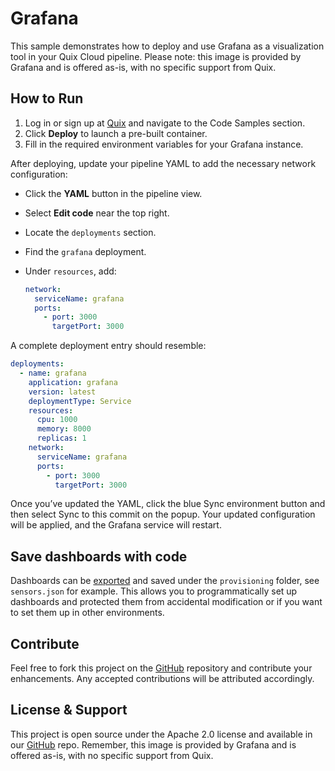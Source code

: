 # Grafana

This sample demonstrates how to deploy and use Grafana as a visualization tool in your Quix Cloud pipeline. Please note: this image is provided by Grafana and is offered as-is, with no specific support from Quix.

## How to Run

1. Log in or sign up at [Quix](https://portal.platform.quix.io/signup?xlink=github) and navigate to the Code Samples section.
2. Click **Deploy** to launch a pre-built container.
3. Fill in the required environment variables for your Grafana instance.

After deploying, update your pipeline YAML to add the necessary network configuration:

- Click the **YAML** button in the pipeline view.
- Select **Edit code** near the top right.
- Locate the `deployments` section.
- Find the `grafana` deployment.
- Under `resources`, add:

  ```yaml
  network:
    serviceName: grafana
    ports:
      - port: 3000
        targetPort: 3000
  ```
A complete deployment entry should resemble:

```yaml
deployments:
  - name: grafana
    application: grafana
    version: latest
    deploymentType: Service
    resources:
      cpu: 1000
      memory: 8000
      replicas: 1
    network:
      serviceName: grafana
      ports:
        - port: 3000
          targetPort: 3000

```

Once you’ve updated the YAML, click the blue Sync environment button and then select Sync to this commit on the popup. Your updated configuration will be applied, and the Grafana service will restart.

## Save dashboards with code

Dashboards can be [exported](https://grafana.com/docs/grafana/latest/dashboards/share-dashboards-panels/#export-a-dashboard-as-json) and saved under the `provisioning` folder, see `sensors.json` for example. This allows you to programmatically set up dashboards and protected them from accidental modification or if you want to set them up in other environments.

## Contribute

Feel free to fork this project on the [GitHub](https://github.com/quixio/quix-samples) repository and contribute your enhancements. Any accepted contributions will be attributed accordingly.

## License & Support

This project is open source under the Apache 2.0 license and available in our [GitHub](https://github.com/quixio/quix-samples) repo. Remember, this image is provided by Grafana and is offered as-is, with no specific support from Quix.